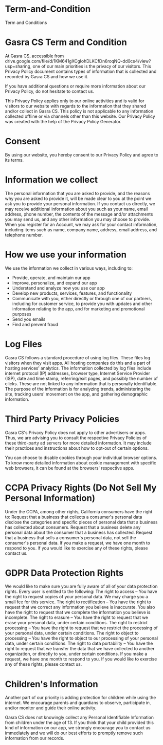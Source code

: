 # Term-and-Condition
Term and Conditions

# Gasra CS Term and Condition
At Gasra CS, accessible from drive.google.com/file/d/1KM641gXCgIohDLKCfDn6roqNQ-dd0cs4/view?usp=sharing, one of our main priorities is the privacy of our visitors. This Privacy Policy document contains types of information that is collected and recorded by Gasra CS and how we use it.

If you have additional questions or require more information about our Privacy Policy, do not hesitate to contact us.

This Privacy Policy applies only to our online activities and is valid for visitors to our website with regards to the information that they shared and/or collect in Gasra CS. This policy is not applicable to any information collected offline or via channels other than this website. Our Privacy Policy was created with the help of the Privacy Policy Generator.

# Consent
By using our website, you hereby consent to our Privacy Policy and agree to its terms.

# Information we collect
The personal information that you are asked to provide, and the reasons why you are asked to provide it, will be made clear to you at the point we ask you to provide your personal information.
If you contact us directly, we may receive additional information about you such as your name, email address, phone number, the contents of the message and/or attachments you may send us, and any other information you may choose to provide.
When you register for an Account, we may ask for your contact information, including items such as name, company name, address, email address, and telephone number.

# How we use your information
We use the information we collect in various ways, including to:

- Provide, operate, and maintain our app
- Improve, personalize, and expand our app
- Understand and analyze how you use our app
- Develop new products, services, features, and functionality
- Communicate with you, either directly or through one of our partners, including for customer service, to provide you with updates and other information relating to the app, and for marketing and promotional purposes
- Send you emails
- Find and prevent fraud
# Log Files
Gasra CS follows a standard procedure of using log files. These files log visitors when they visit apps. All hosting companies do this and a part of hosting services' analytics. The information collected by log files include internet protocol (IP) addresses, browser type, Internet Service Provider (ISP), date and time stamp, referring/exit pages, and possibly the number of clicks. These are not linked to any information that is personally identifiable. The purpose of the information is for analyzing trends, administering the site, tracking users' movement on the app, and gathering demographic information.

# Third Party Privacy Policies
Gasra CS's Privacy Policy does not apply to other advertisers or apps. Thus, we are advising you to consult the respective Privacy Policies of these third-party ad servers for more detailed information. It may include their practices and instructions about how to opt-out of certain options.

You can choose to disable cookies through your individual browser options. To know more detailed information about cookie management with specific web browsers, it can be found at the browsers' respective apps.

# CCPA Privacy Rights (Do Not Sell My Personal Information)
Under the CCPA, among other rights, California consumers have the right to:
Request that a business that collects a consumer's personal data disclose the categories and specific pieces of personal data that a business has collected about consumers.
Request that a business delete any personal data about the consumer that a business has collected.
Request that a business that sells a consumer's personal data, not sell the consumer's personal data.
If you make a request, we have one month to respond to you. If you would like to exercise any of these rights, please contact us.

# GDPR Data Protection Rights
We would like to make sure you are fully aware of all of your data protection rights. Every user is entitled to the following:
The right to access – You have the right to request copies of your personal data. We may charge you a small fee for this service.
The right to rectification – You have the right to request that we correct any information you believe is inaccurate. You also have the right to request that we complete the information you believe is incomplete.
The right to erasure – You have the right to request that we erase your personal data, under certain conditions.
The right to restrict processing – You have the right to request that we restrict the processing of your personal data, under certain conditions.
The right to object to processing – You have the right to object to our processing of your personal data, under certain conditions.
The right to data portability – You have the right to request that we transfer the data that we have collected to another organization, or directly to you, under certain conditions.
If you make a request, we have one month to respond to you. If you would like to exercise any of these rights, please contact us.

# Children's Information
Another part of our priority is adding protection for children while using the internet. We encourage parents and guardians to observe, participate in, and/or monitor and guide their online activity.

Gasra CS does not knowingly collect any Personal Identifiable Information from children under the age of 13. If you think that your child provided this kind of information on our app, we strongly encourage you to contact us immediately and we will do our best efforts to promptly remove such information from our records.
